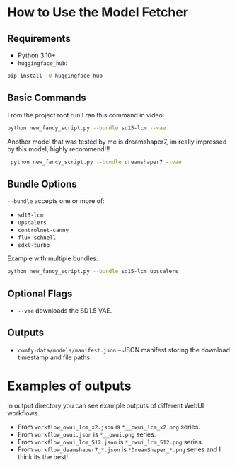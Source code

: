 # How to Use the Model Fetcher

## Requirements
- Python 3.10+
- `huggingface_hub`:
```bash
pip install -U huggingface_hub
```

## Basic Commands
From the project root run I ran this command in video:
```bash
python new_fancy_script.py --bundle sd15-lcm --vae
```
Another model that was tested by me is dreamshaper7, im really impressed by this model, highly recommend!!!
```bash
 python new_fancy_script.py --bundle dreamshaper7 --vae
```

## Bundle Options
`--bundle` accepts one or more of:
- `sd15-lcm`
- `upscalers`
- `controlnet-canny`
- `flux-schnell`
- `sdxl-turbo`

Example with multiple bundles:
```bash
python new_fancy_script.py --bundle sd15-lcm upscalers
```

## Optional Flags
- `--vae` downloads the SD1.5 VAE.

## Outputs
- `comfy-data/models/manifest.json` – JSON manifest storing the download timestamp and file paths.



# Examples of outputs

in output directory you can see example outputs of different WebUI workflows.
- From `workflow_owui_lcm_x2.json` is `*__owui_lcm_x2.png` series.
- From `workflow_owui.json` is `*__owui.png` series.
- From `workflow_owui_lcm_512.json` is `*_owui_lcm_512.png` series.
- From `workflow_deamshaper7_*.json` is `*DreamShaper_*.png` series and I think its the best!
